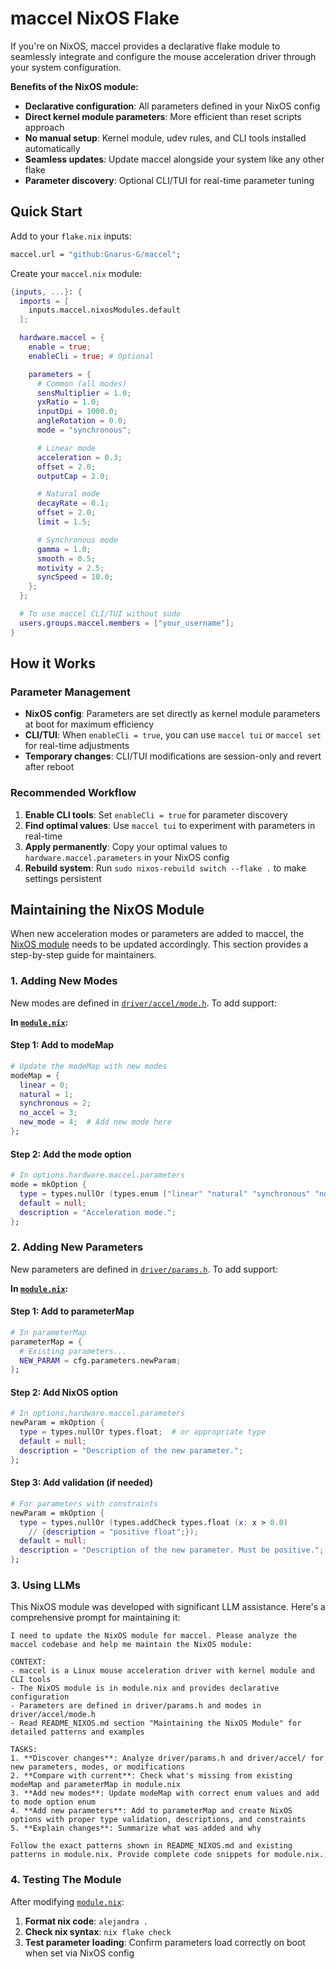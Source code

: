 # maccel NixOS Flake

If you're on NixOS, maccel provides a declarative flake module to seamlessly integrate and configure the mouse acceleration driver through your system configuration.

**Benefits of the NixOS module:**

- **Declarative configuration**: All parameters defined in your NixOS config
- **Direct kernel module parameters**: More efficient than reset scripts approach
- **No manual setup**: Kernel module, udev rules, and CLI tools installed automatically
- **Seamless updates**: Update maccel alongside your system like any other flake
- **Parameter discovery**: Optional CLI/TUI for real-time parameter tuning

## Quick Start

Add to your `flake.nix` inputs:

```nix
maccel.url = "github:Gnarus-G/maccel";
```

Create your `maccel.nix` module:

```nix
{inputs, ...}: {
  imports = [
    inputs.maccel.nixosModules.default
  ];

  hardware.maccel = {
    enable = true;
    enableCli = true; # Optional

    parameters = {
      # Common (all modes)
      sensMultiplier = 1.0;
      yxRatio = 1.0;
      inputDpi = 1000.0;
      angleRotation = 0.0;
      mode = "synchronous";

      # Linear mode
      acceleration = 0.3;
      offset = 2.0;
      outputCap = 2.0;

      # Natural mode
      decayRate = 0.1;
      offset = 2.0;
      limit = 1.5;

      # Synchronous mode
      gamma = 1.0;
      smooth = 0.5;
      motivity = 2.5;
      syncSpeed = 10.0;
    };
  };

  # To use maccel CLI/TUI without sudo
  users.groups.maccel.members = ["your_username"];
}
```

## How it Works

### Parameter Management

- **NixOS config**: Parameters are set directly as kernel module parameters at boot for maximum efficiency
- **CLI/TUI**: When `enableCli = true`, you can use `maccel tui` or `maccel set` for real-time adjustments
- **Temporary changes**: CLI/TUI modifications are session-only and revert after reboot

### Recommended Workflow

1. **Enable CLI tools**: Set `enableCli = true` for parameter discovery
2. **Find optimal values**: Use `maccel tui` to experiment with parameters in real-time
3. **Apply permanently**: Copy your optimal values to `hardware.maccel.parameters` in your NixOS config
4. **Rebuild system**: Run `sudo nixos-rebuild switch --flake .` to make settings persistent

## Maintaining the NixOS Module

When new acceleration modes or parameters are added to maccel, the [NixOS module](module.nix) needs to be updated accordingly. This section provides a step-by-step guide for maintainers.

### 1. Adding New Modes

New modes are defined in [`driver/accel/mode.h`](driver/accel/mode.h). To add support:

**In [`module.nix`](module.nix):**

#### Step 1: Add to modeMap

```nix
# Update the modeMap with new modes
modeMap = {
  linear = 0;
  natural = 1;
  synchronous = 2;
  no_accel = 3;
  new_mode = 4;  # Add new mode here
};
```

#### Step 2: Add the mode option

```nix
# In options.hardware.maccel.parameters
mode = mkOption {
  type = types.nullOr (types.enum ["linear" "natural" "synchronous" "no_accel" "new_mode"]);
  default = null;
  description = "Acceleration mode.";
};
```

### 2. Adding New Parameters

New parameters are defined in [`driver/params.h`](driver/params.h). To add support:

**In [`module.nix`](module.nix):**

#### Step 1: Add to parameterMap

```nix
# In parameterMap
parameterMap = {
  # Existing parameters...
  NEW_PARAM = cfg.parameters.newParam;
};
```

#### Step 2: Add NixOS option

```nix
# In options.hardware.maccel.parameters
newParam = mkOption {
  type = types.nullOr types.float;  # or appropriate type
  default = null;
  description = "Description of the new parameter.";
};
```

#### Step 3: Add validation (if needed)

```nix
# For parameters with constraints
newParam = mkOption {
  type = types.nullOr (types.addCheck types.float (x: x > 0.0)
    // {description = "positive float";});
  default = null;
  description = "Description of the new parameter. Must be positive.";
};
```

### 3. Using LLMs

This NixOS module was developed with significant LLM assistance. Here's a comprehensive prompt for maintaining it:

```
I need to update the NixOS module for maccel. Please analyze the maccel codebase and help me maintain the NixOS module:

CONTEXT:
- maccel is a Linux mouse acceleration driver with kernel module and CLI tools
- The NixOS module is in module.nix and provides declarative configuration
- Parameters are defined in driver/params.h and modes in driver/accel/mode.h
- Read README_NIXOS.md section "Maintaining the NixOS Module" for detailed patterns and examples

TASKS:
1. **Discover changes**: Analyze driver/params.h and driver/accel/ for new parameters, modes, or modifications
2. **Compare with current**: Check what's missing from existing modeMap and parameterMap in module.nix
3. **Add new modes**: Update modeMap with correct enum values and add to mode option enum
4. **Add new parameters**: Add to parameterMap and create NixOS options with proper type validation, descriptions, and constraints
5. **Explain changes**: Summarize what was added and why

Follow the exact patterns shown in README_NIXOS.md and existing patterns in module.nix. Provide complete code snippets for module.nix.
```

### 4. Testing The Module

After modifying [`module.nix`](module.nix):

1. **Format nix code**: `alejandra .`
2. **Check nix syntax**: `nix flake check`
3. **Test parameter loading**: Confirm parameters load correctly on boot when set via NixOS config
